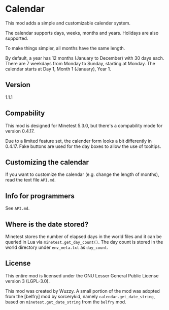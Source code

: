 # Calendar

This mod adds a simple and customizable calender system.

The calendar supports days, weeks, months and years.
Holidays are also supported.

To make things simpler, all months have the same length.

By default, a year has 12 months (January to December) with 30 days each.
There are 7 weekdays from Monday to Sunday, starting at Monday.
The calendar starts at Day 1, Month 1 (January), Year 1.

## Version
1.1.1

## Compability
This mod is designed for Minetest 5.3.0, but there's a compability
mode for version 0.4.17.

Due to a limited feature set, the calender form looks a bit differently
in 0.4.17. Fake buttons are used for the day boxes to allow the use of
tooltips.

## Customizing the calendar
If you want to customize the calendar (e.g. change the length of months),
read the text file `API.md`.

## Info for programmers
See `API.md`.

## Where is the date stored?
Minetest stores the number of elapsed days in the world files and it
can be queried in Lua via `minetest.get_day_count()`.
The day count is stored in the world directory under `env_meta.txt` as
`day_count`.

## License
This entire mod is licensed under the
GNU Lesser General Public License version 3 (LGPL-3.0).

This mod was created by Wuzzy. A small portion of the mod was adopted
from the [belfry] mod by sorcerykid, namely `calendar.get_date_string`,
based on `minetest.get_date_string` from the `belfry` mod.
